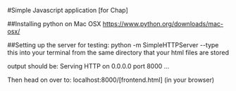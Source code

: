 #Simple Javascript application 
[for Chap]

##Installing python on Mac OSX
https://www.python.org/downloads/mac-osx/

##Setting up the server for testing:
python -m SimpleHTTPServer
--type this into your terminal from the same directory that your html files are stored

output should be:
Serving HTTP on 0.0.0.0 port 8000 ...

Then head on over to:
localhost:8000/[frontend.html]
(in your browser)

##